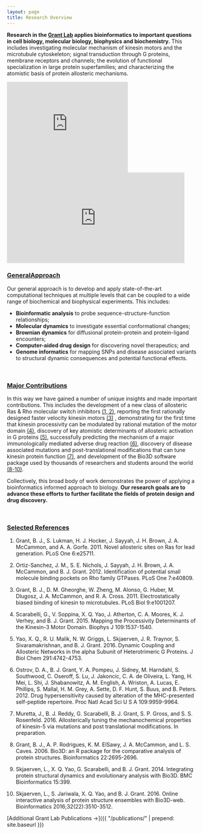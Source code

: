 ```yaml
---
layout: page
title: Research Overview
---
```


**Research in the [Grant Lab](http://thegrantlab.org) applies bioinformatics to important questions in cell biology, molecular biology, biophysics and biochemistry.** This includes investigating molecular mechanism of kinesin motors and the microtubule cytoskeleton; signal transduction through G proteins, membrane receptors and channels; the evolution of functional specialization in large protein superfamilies; and characterizing the atomistic basis of protein allosteric mechanisms. 

<iframe src="https://player.vimeo.com/video/10426396?loop=1&color=ffffff&byline=0&portrait=0&autoplay=1&title=1" width="320" height="240" frameborder="0" webkitallowfullscreen mozallowfullscreen allowfullscreen></iframe>
<iframe src="https://player.vimeo.com/video/24146793?loop=1&color=ffffff&byline=0&portrait=0" width="470" height="240" frameborder="0" webkitallowfullscreen mozallowfullscreen allowfullscreen></iframe>

<br/>

### [GeneralApproach]()

Our general approach is to develop and apply state-of-the-art computational techniques at multiple levels that can be coupled to a wide range of biochemical and biophysical experiments. This includes:

- **Bioinformatic analysis** to probe sequence-structure-function relationships; 
- **Molecular dynamics** to investigate essential conformational changes; 
- **Brownian dynamics** for diffusional protein-protein and protein-ligand encounters; 
- **Computer-aided drug design** for discovering novel therapeutics; and 
- **Genome informatics** for mapping SNPs and disease associated variants to structural dynamic consequences and potential functional effects.  

<br/>

### [Major Contributions]()

In this way we have gained a number of unique insights and made important contributions. This includes the development of a new class of allosteric Ras & Rho molecular switch inhibitors [(1, 2)](#pubs), reporting the first rationally designed faster velocity kinesin motors [(3)](#pubs) , demonstrating for the first time that kinesin processivity can be modulated by rational mutation of the motor domain [(4)](#pubs), discovery of key atomistic determinants of allosteric activation in G proteins [(5)](#pubs), successfully predicting the mechanism of a major immunologically mediated adverse drug reaction [(6)](#pubs), discovery of disease associated mutations and post-translational modifications that can tune kinesin protein function [(7)](#pubs), and development of the Bio3D software package used by thousands of researchers and students around the world [(8-10)](#pubs).   

Collectively, this broad body of work demonstrates the power of applying a bioinformatics informed approach to biology. **Our research goals are to advance these efforts to further facilitate the fields of protein design and drug discovery.** 

<br/>

<a name="pubs"></a>

### [Selected References]()

1.  Grant, B. J., S. Lukman, H. J. Hocker, J. Sayyah, J. H. Brown, J. A. McCammon, and A. A. Gorfe. 2011. Novel allosteric sites on Ras for lead generation. PLoS One 6:e25711.

2.  Ortiz-Sanchez, J. M., S. E. Nichols, J. Sayyah, J. H. Brown, J. A. McCammon, and B. J. Grant. 2012. Identification of potential small molecule binding pockets on Rho family GTPases. PLoS One 7:e40809.

3.  Grant, B. J., D. M. Gheorghe, W. Zheng, M. Alonso, G. Huber, M. Dlugosz, J. A. McCammon, and R. A. Cross. 2011. Electrostatically biased binding of kinesin to microtubules. PLoS Biol 9:e1001207.

4.  Scarabelli, G., V. Soppina, X. Q. Yao, J. Atherton, C. A. Moores, K. J. Verhey, and B. J. Grant. 2015. Mapping the Processivity Determinants of the Kinesin-3 Motor Domain. Biophys J 109:1537-1540.

5.  Yao, X. Q., R. U. Malik, N. W. Griggs, L. Skjaerven, J. R. Traynor, S. Sivaramakrishnan, and B. J. Grant. 2016. Dynamic Coupling and Allosteric Networks in the alpha Subunit of Heterotrimeric G Proteins. J Biol Chem 291:4742-4753.

6.  Ostrov, D. A., B. J. Grant, Y. A. Pompeu, J. Sidney, M. Harndahl, S. Southwood, C. Oseroff, S. Lu, J. Jakoncic, C. A. de Oliveira, L. Yang, H. Mei, L. Shi, J. Shabanowitz, A. M. English, A. Wriston, A. Lucas, E. Phillips, S. Mallal, H. M. Grey, A. Sette, D. F. Hunt, S. Buus, and B. Peters. 2012. Drug hypersensitivity caused by alteration of the MHC-presented self-peptide repertoire. Proc Natl Acad Sci U S A 109:9959-9964.

7.  Muretta, J., B. J. Reddy, G. Scarabelli, B. J. Grant, S. P. Gross, and S. S. Rosenfeld. 2016. Allosterically tuning the mechanochemical properties of kinesin-5 via mutations and post translational modifications. In preparation.

8.  Grant, B. J., A. P. Rodrigues, K. M. ElSawy, J. A. McCammon, and L. S. Caves. 2006. Bio3D: an R package for the comparative analysis of protein structures. Bioinformatics 22:2695-2696.

9.  Skjaerven, L., X. Q. Yao, G. Scarabelli, and B. J. Grant. 2014. Integrating protein structural dynamics and evolutionary analysis with Bio3D. BMC Bioinformatics 15:399.

10. Skjaerven, L., S. Jariwala, X. Q. Yao, and B. J. Grant. 2016. Online interactive analysis of protein structure ensembles with Bio3D-web. Bioinformatics 2016;32(22):3510-3512.


[Additional Grant Lab Publications &rarr;]({{ "/publications/" | prepend: site.baseurl }})



